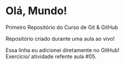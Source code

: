 # Olá, Mundo!
 Primeiro Repositório do Curso de Git & GitHub

Repositório criado durante uma aula ao vivo!

Essa linha eu adicionei diretamente no GitHub!   
Exercício/ atividade refente aula #05.
